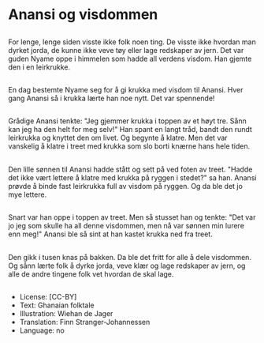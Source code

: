 # Anansi og visdommen

##
For lenge, lenge siden visste ikke folk noen ting. De visste ikke hvordan man dyrket jorda, de kunne ikke veve tøy eller lage redskaper av jern. Det var guden Nyame oppe i himmelen som hadde all verdens visdom. Han gjemte den i en leirkrukke.

##
En dag bestemte Nyame seg for å gi krukka med visdom til Anansi. Hver gang Anansi så i krukka lærte han noe nytt. Det var spennende!

##
Grådige Anansi tenkte: "Jeg gjemmer krukka i toppen av et høyt tre. Sånn kan jeg ha den helt for meg selv!" Han spant en langt tråd, bandt den rundt leirkrukka og knyttet den om livet. Og begynte å klatre. Men det var vanskelig å klatre i treet med krukka som slo borti knærne hans hele tiden.

##
Den lille sønnen til Anansi hadde stått og sett på ved foten av treet. "Hadde det ikke vært lettere å klatre med krukka på ryggen i stedet?" sa han. Anansi prøvde å binde fast leirkrukka full av visdom på ryggen. Og da ble det jo mye lettere.

##
Snart var han oppe i toppen av treet. Men så stusset han og tenkte: "Det var jo jeg som skulle ha all denne visdommen, men nå var sønnen min lurere enn meg!" Anansi ble så sint at han kastet krukka ned fra treet.

##
Den gikk i tusen knas på bakken. Da ble det fritt for alle å dele visdommen. Og sånn lærte folk å dyrke jorda, veve klær og lage redskaper av jern, og alle de andre tingene folk vet hvordan de skal lage.

##
* License: [CC-BY]
* Text: Ghanaian folktale
* Illustration: Wiehan de Jager
* Translation: Finn Stranger-Johannessen
* Language: no
